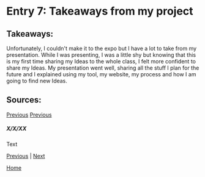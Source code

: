 # Entry 7: Takeaways from my project

## Takeaways:
Unfortunately, I couldn't make it to the expo but I have a lot to take from my presentation. While I was presenting, I was a little shy but knowing that this is my first time sharing my Ideas to the whole class, I felt more confident to share my Ideas. My presentation went well, sharing all the stuff I plan for the future and I explained using my tool, my website, my process and how I am going to find new Ideas.

## Sources:
[Previous](entry06.md)
[Previous]([entry06.md](https://docs.google.com/presentation/d/1K2Crq9o5OLHoZM4B_e2vT65iKdSfWw8Zhe2A42tYpao/edit?slide=id.g35a5fd9013f_0_5#slide=id.g35a5fd9013f_0_5))



##### X/X/XX

Text

[Previous](entry06.md) | [Next](entry08.md)

[Home](../README.md)
